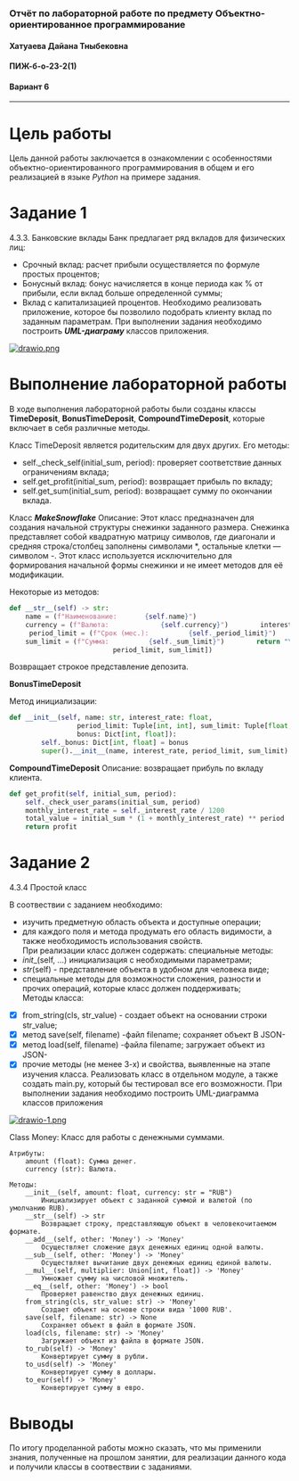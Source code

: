 ### Отчёт по лабораторной работе по предмету Объектно-ориентированное программирование
#### Хатуаева Дайана Тныбековна
#### ПИЖ-б-о-23-2(1)
#### Вариант 6
<hr>

# Цель работы
Цель данной работы заключается в ознакомлении с особенностями объектно-ориентированного программирования
в общем и его реализацией в языке *Python* на примере задания.

# Задание 1
4.3.3. Банковские вклады 
Банк предлагает ряд вкладов для физических лиц: 
- Срочный вклад: расчет прибыли осуществляется по формуле простых процентов; 
- Бонусный вклад: бонус начисляется в конце периода как % от прибыли, если вклад больше определенной суммы; 
- Вклад с капитализацией процентов. 
Необходимо реализовать приложение, которое бы позволило подобрать клиенту вклад по заданным параметрам. 
При выполнении задания необходимо построить ***UML-диаграму*** классов приложения.

[![drawio.png](https://i.postimg.cc/1tmYkfb2/drawio.png)](https://postimg.cc/Nyn4Tfsk)

# Выполнение лабораторной работы
В ходе выполнения лабораторной работы были созданы классы **TimeDeposit**, **BonusTimeDeposit**, **CompoundTimeDeposit**, которые включает в себя различные методы.  

Класс TimeDeposit является родительским для двух других. Его методы:
 - self._check_self(initial_sum, period): проверяет соответствие данных ограничениям вклада;
 - self.get_profit(initial_sum, period): возвращает прибыль по вкладу;
- self.get_sum(initial_sum, period): возвращает сумму по окончании вклада.

Класс ***MakeSnowflake***
Описание: Этот класс предназначен для создания начальной структуры снежинки заданного размера.  Снежинка представляет собой квадратную матрицу символов, где диагонали и средняя строка/столбец заполнены символами *, остальные клетки — символом -.  Этот класс используется исключительно для формирования начальной формы снежинки и не имеет методов для её модификации.

Некоторые из методов:
```python
def __str__(self) -> str:
    name = (f"Наименование:       {self.name}")
    currency = (f"Валюта:             {self.currency}")        interest_rate = (f"Процентная ставка:           {self._interest_rate}%")
     period_limit = (f"Срок (мес.):          {self._period_limit}")
    sum_limit = (f"Сумма:          {self._sum_limit}")        return "\n".join([name, currency, interest_rate,
                          period_limit, sum_limit])
```
Возвращает строкое представление депозита.

**BonusTimeDeposit**

Метод инициализации:

```python
def __init__(self, name: str, interest_rate: float,
                 period_limit: Tuple[int, int], sum_limit: Tuple[float, float],
                 bonus: Dict[int, float]):
        self._bonus: Dict[int, float] = bonus
        super().__init__(name, interest_rate, period_limit, sum_limit)
```

**CompoundTimeDeposit** 
Описание: возвращает прибуль по вкладу клиента.
```python
def get_profit(self, initial_sum, period):
    self._check_user_params(initial_sum, period)
    monthly_interest_rate = self._interest_rate / 1200
    total_value = initial_sum * (1 + monthly_interest_rate) ** period        profit = total_value - initial_sum
    return profit
```
# Задание 2
4.3.4 Простой класс

В соотвествии с заданием необходимо:
- изучить предметную область объекта и доступные операции; 
- для каждого поля и метода продумать его область видимости, а также необходимость использования свойств.
<br> При реализации класс должен содержать:
специальные методы: 
- _init__(self, ...) инициализация с необходимыми параметрами; 
- _str_(self) - представление объекта в удобном для человека виде; 
- специальные методы для возможности сложения, разности и прочих операций, которые класс должен поддерживать; 
<br> Методы класса: 
-[x] from_string(cls, str_value) - создает объект на основании строки str_value;  
-[x] метод save(self, filename) -файл filename; сохраняет объект B JSON-
-[x] метод load(self, filename) -файла filename; загружает объект из JSON-
-[x] прочие методы (не менее 3-х) и свойства, выявленные на этапе изучения класса. 
Реализовать класс в отдельном модуле, а также создать main.py, который бы тестировал все его возможности. 
При выполнении задания необходимо построить UML-диаграмма классов приложения 

[![drawio-1.png](https://i.postimg.cc/130kbhfg/drawio-1.png)](https://postimg.cc/756tTR1D)

Class Money: Класс для работы с денежными суммами.
    
    Атрибуты:
        amount (float): Сумма денег.
        currency (str): Валюта.
        
    Методы:
        __init__(self, amount: float, currency: str = "RUB")
            Инициализирует объект с заданной суммой и валютой (по умолчанию RUB).
        __str__(self) -> str
            Возвращает строку, представляющую объект в человекочитаемом формате.
        __add__(self, other: 'Money') -> 'Money'
            Осуществляет сложение двух денежных единиц одной валюты.
        __sub__(self, other: 'Money') -> 'Money'
            Осуществляет вычитание двух денежных единиц единой валюты.
        __mul__(self, multiplier: Union[int, float]) -> 'Money'
            Умножает сумму на числовой множитель.
        __eq__(self, other: 'Money') -> bool
            Проверяет равенство двух денежных единиц.
        from_string(cls, str_value: str) -> 'Money'
            Создает объект на основе строки вида '1000 RUB'.
        save(self, filename: str) -> None
            Сохраняет объект в файл в формате JSON. 
        load(cls, filename: str) -> 'Money'
            Загружает объект из файла в формате JSON.
        to_rub(self) -> 'Money'
            Конвертирует сумму в рубли.
        to_usd(self) -> 'Money'
            Конвертирует сумму в доллары.
        to_eur(self) -> 'Money'
            Конвертирует сумму в евро.

# Выводы
По итогу проделанной работы можно  сказать, что мы применили знания, полученные на прошлом занятии, для реализации данного кода и получили классы в соотвествии с заданиями.
